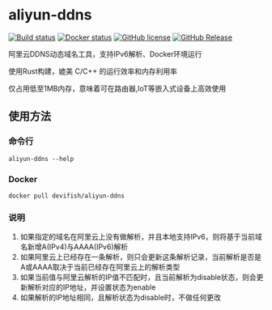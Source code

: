 # aliyun-ddns

[![Build status](https://ci.appveyor.com/api/projects/status/clt0992pxvu1kveo?svg=true)](https://ci.appveyor.com/project/Devifish/aliyun-ddns)
[![Docker status](https://img.shields.io/docker/stars/devifish/aliyun-ddns.svg?logo=docker)](https://hub.docker.com/r/devifish/aliyun-ddns)
[![GitHub license](https://img.shields.io/github/license/Devifish/aliyun-ddns.svg)](https://github.com/Devifish/aliyun-ddns/blob/master/LICENSE)
[![GitHub Release](https://img.shields.io/github/release/Devifish/aliyun-ddns.svg)](https://github.com/Devifish/aliyun-ddns/releases)

阿里云DDNS动态域名工具，支持IPv6解析、Docker环境运行

使用Rust构建，媲美 C/C++ 的运行效率和内存利用率

仅占用低至1MB内存，意味着可在路由器,IoT等嵌入式设备上高效使用

## 使用方法
### 命令行
```
aliyun-ddns --help
```
### Docker
```
docker pull devifish/aliyun-ddns
```

### 说明

1. 如果指定的域名在阿里云上没有做解析，并且本地支持IPv6，则将基于当前域名新增A(IPv4)与AAAA(IPv6)解析
2. 如果阿里云上已经存在一条解析，则只会更新这条解析记录，当前解析是否是A或AAAA取决于当前已经存在阿里云上的解析类型
3. 如果当前值与阿里云解析的IP值不匹配时，且当前解析为disable状态，则会更新解析对应的IP地址，并设置状态为enable
4. 如果解析的IP地址相同，且解析状态为disable时，不做任何更改